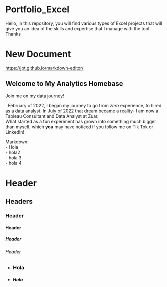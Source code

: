 # Portfolio_Excel
Hello, in this repository, you will find various types of Excel projects that will give you an idea of the skills and expertise that I manage with the tool. Thanks

# New Document
https://jbt.github.io/markdown-editor/

## Welcome to My Analytics Homebase

Join me on my data journey!

&nbsp; February of 2022, I began my journey to go from *zero* experience, to hired as a data analyst. In July of 2022 that dream became a reality- I am now a Tableau Consultant and Data Analyst at Zuar.  
What started as a fun experiment has grown into something much bigger than myself, which **you** may have ~~noticed~~ if you follow me on Tik Tok or LinkedIn!

Markdown:  
\- Hola  
\- hola2  
\- hola 3  
\- hola 4


# Header
## Headers
### Header
#### Header
##### Header
###### Header 


* ### Hola
* #### *Hola*
